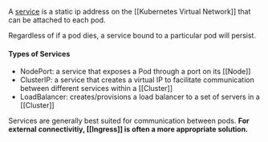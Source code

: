 A [service](https://kubernetes.io/docs/concepts/services-networking/service/) is a static ip address on the [[Kubernetes Virtual Network]] that can be attached to each pod.

Regardless of if a pod dies, a service bound to a particular pod will persist.

#### Types of Services
- NodePort: a service that exposes a Pod through a port on its [[Node]]
- ClusterIP: a service that creates a virtual IP to facilitate communication between different services within a [[Cluster]]
- LoadBalancer: creates/provisions a load balancer to a set of servers in a [[Cluster]]


Services are generally best suited for communication between pods.
**For external connectivitiy, [[Ingress]] is often a more appropriate solution.**

